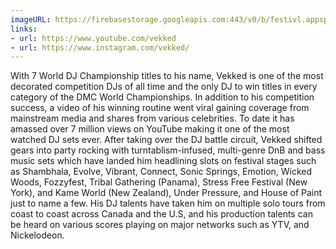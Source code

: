 ```yaml
---
imageURL: https://firebasestorage.googleapis.com:443/v0/b/festivl.appspot.com/o/userContent%2F95C10FEB-0DD8-4919-A77B-CC3F08AF7C02.png?alt=media&token=6c01a982-e141-4e24-a11e-362561545fd0
links:
- url: https://www.youtube.com/vekked
- url: https://www.instagram.com/vekked/
---
```

With 7 World DJ Championship titles to his name, Vekked is one of the most decorated competition DJs of all time and the only DJ to win titles in every category of the DMC World Championships. In addition to his competition success, a video of his winning routine went viral gaining coverage from mainstream media and shares from various celebrities. To date it has amassed over 7 million views on YouTube making it one of the most watched DJ sets ever. After taking over the DJ battle circuit, Vekked shifted gears into party rocking with turntablism-infused, multi-genre DnB and bass music sets which have landed him headlining slots on festival stages such as Shambhala, Evolve, Vibrant, Connect, Sonic Springs, Emotion, Wicked Woods, Fozzyfest, Tribal Gathering (Panama), Stress Free Festival (New York), and Kame World (New Zealand), Under Pressure, and House of Paint just to name a few. His DJ talents have taken him on multiple solo tours from coast to coast across Canada and the U.S, and his production talents can be heard on various scores playing on major networks such as YTV, and Nickelodeon.